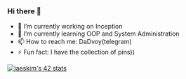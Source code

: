 ### Hi there 👋

<!--
**DaDvoy/DaDvoy** is a ✨ _special_ ✨ repository because its `README.md` (this file) appears on your GitHub profile.

Here are some ideas to get you started:
-->
- 🔭 I’m currently working on Inception
- 🌱 I’m currently learning OOP and System Administration
- 📫 How to reach me: DaDvoy(telegram)
- ⚡ Fun fact: I have the collection of pins))
<!--
- 👯 I’m looking to collaborate on ...
- 🤔 I’m looking for help with ...
- 💬 Ask me about ...
- 📫 How to reach me: ...
- 😄 Pronouns: ...
-->

[![jaeskim's 42 stats](https://badge42.herokuapp.com/api/stats/lmushroo?lightmode=true)](https://github.com/DaDvoy)

